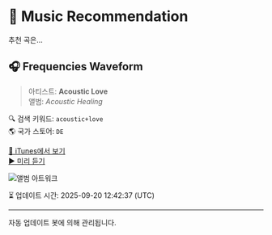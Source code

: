 
# 🎵 Music Recommendation

추천 곡은...

## 🎧 Frequencies Waveform  
> 아티스트: **Acoustic Love**  
> 앨범: _Acoustic Healing_  

🔍 검색 키워드: `acoustic+love`  
🌎 국가 스토어: `DE`

[🔗 iTunes에서 보기](https://music.apple.com/de/album/frequencies-waveform/1736075602?i=1736077909&uo=4)  
[▶️ 미리 듣기](https://audio-ssl.itunes.apple.com/itunes-assets/AudioPreview122/v4/87/d9/61/87d961b4-e244-8b14-84c8-8afe2c6ae387/mzaf_14672811811290240837.plus.aac.p.m4a)

![앨범 아트워크](https://is1-ssl.mzstatic.com/image/thumb/Music221/v4/7e/e3/bb/7ee3bb77-c9a7-e66b-9186-6316bf2a37df/cover.jpg/100x100bb.jpg)

⏳ 업데이트 시간: 2025-09-20 12:42:37 (UTC)

---
자동 업데이트 봇에 의해 관리됩니다.
